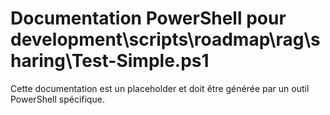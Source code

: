 # Documentation PowerShell pour development\scripts\roadmap\rag\sharing\Test-Simple.ps1

Cette documentation est un placeholder et doit être générée par un outil PowerShell spécifique.
